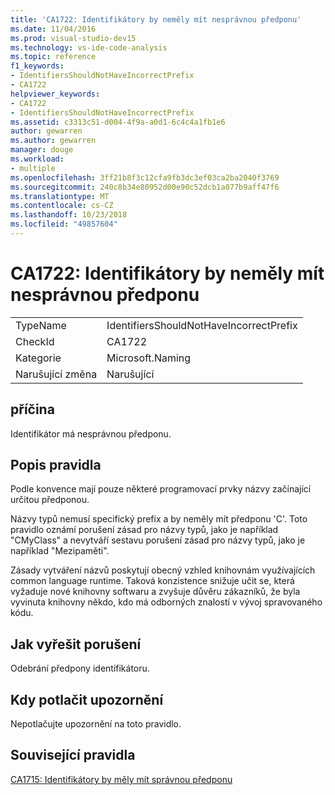 ```yaml
---
title: 'CA1722: Identifikátory by neměly mít nesprávnou předponu'
ms.date: 11/04/2016
ms.prod: visual-studio-dev15
ms.technology: vs-ide-code-analysis
ms.topic: reference
f1_keywords:
- IdentifiersShouldNotHaveIncorrectPrefix
- CA1722
helpviewer_keywords:
- CA1722
- IdentifiersShouldNotHaveIncorrectPrefix
ms.assetid: c3313c51-d004-4f9a-a0d1-6c4c4a1fb1e6
author: gewarren
ms.author: gewarren
manager: douge
ms.workload:
- multiple
ms.openlocfilehash: 3ff21b8f3c12cfa9fb3dc3ef03ca2ba2040f3769
ms.sourcegitcommit: 240c8b34e80952d00e90c52dcb1a077b9aff47f6
ms.translationtype: MT
ms.contentlocale: cs-CZ
ms.lasthandoff: 10/23/2018
ms.locfileid: "49857604"
---
```

# <a name="ca1722-identifiers-should-not-have-incorrect-prefix"></a>CA1722: Identifikátory by neměly mít nesprávnou předponu

|||
|-|-|
|TypeName|IdentifiersShouldNotHaveIncorrectPrefix|
|CheckId|CA1722|
|Kategorie|Microsoft.Naming|
|Narušující změna|Narušující|

## <a name="cause"></a>příčina
 Identifikátor má nesprávnou předponu.

## <a name="rule-description"></a>Popis pravidla
 Podle konvence mají pouze některé programovací prvky názvy začínající určitou předponou.

 Názvy typů nemusí specifický prefix a by neměly mít předponu 'C'. Toto pravidlo oznámí porušení zásad pro názvy typů, jako je například "CMyClass" a nevytváří sestavu porušení zásad pro názvy typů, jako je například "Mezipaměti".

 Zásady vytváření názvů poskytují obecný vzhled knihovnám využívajících common language runtime. Taková konzistence snižuje učit se, která vyžaduje nové knihovny softwaru a zvyšuje důvěru zákazníků, že byla vyvinuta knihovny někdo, kdo má odborných znalostí v vývoj spravovaného kódu.

## <a name="how-to-fix-violations"></a>Jak vyřešit porušení
 Odebrání předpony identifikátoru.

## <a name="when-to-suppress-warnings"></a>Kdy potlačit upozornění
 Nepotlačujte upozornění na toto pravidlo.

## <a name="related-rules"></a>Související pravidla
 [CA1715: Identifikátory by měly mít správnou předponu](../code-quality/ca1715-identifiers-should-have-correct-prefix.md)